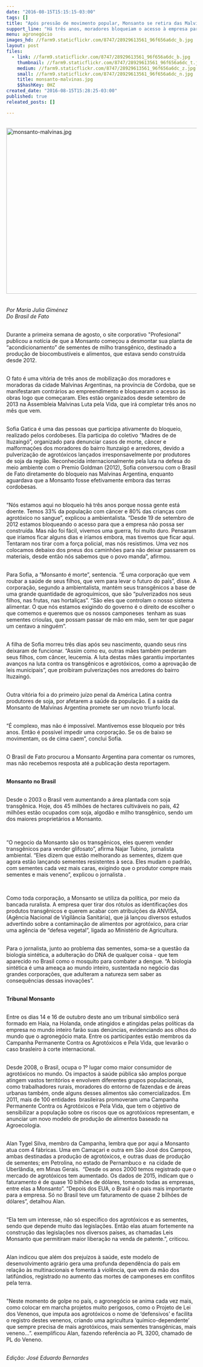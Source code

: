 ```yaml
---
date: "2016-08-15T15:15:15-03:00"
tags: []
title: "Após pressão de movimento popular, Monsanto se retira das Malvinas Argentinas"
support_line: "Há três anos, moradores bloqueiam o acesso à empresa para impedir a abertura de uma fábrica de sementes transgênicas"
menu: agronegócio
images_hd: //farm9.staticflickr.com/8747/28929613561_96f656a6dc_b.jpg
layout: post
files:
  - link: //farm9.staticflickr.com/8747/28929613561_96f656a6dc_b.jpg
    thumbnail: //farm9.staticflickr.com/8747/28929613561_96f656a6dc_t.jpg
    medium: //farm9.staticflickr.com/8747/28929613561_96f656a6dc_z.jpg
    small: //farm9.staticflickr.com/8747/28929613561_96f656a6dc_n.jpg
    title: monsanto-malvinas.jpg
    $$hashKey: 0HZ
created_date: "2016-08-15T15:28:25-03:00"
published: true
releated_posts: []

---
```

<p><br />
<img alt="monsanto-malvinas.jpg" height="438" src="//farm9.staticflickr.com/8747/28929613561_96f656a6dc_b.jpg" width="700" /><br />
<br />
<br />
<em>Por Mar&iacute;a Julia Gim&eacute;nez<br />
Do Brasil de Fato</em></p>

<p><br />
Durante a primeira semana de agosto, o site corporativo &quot;Profesional&quot; publicou a not&iacute;cia de que a Monsanto come&ccedil;ou a desmontar sua planta de &ldquo;acondicionamento&rdquo; de sementes de milho transg&ecirc;nico, destinado a produ&ccedil;&atilde;o de biocombust&iacute;veis e alimentos, que estava sendo constru&iacute;da desde 2012.</p>

<p><br />
O fato &eacute; uma vit&oacute;ria de tr&ecirc;s anos de mobiliza&ccedil;&atilde;o dos moradores e moradoras da cidade Malvinas Argentinas, na prov&iacute;ncia de C&oacute;rdoba, que se manifestaram contr&aacute;rios ao empreendimento e bloquearam o acesso &agrave;s obras logo que come&ccedil;aram. Eles est&atilde;o organizados desde setembro de 2013 na Assembleia Malvinas Luta pela Vida, que ir&aacute; completar tr&ecirc;s anos no m&ecirc;s que vem.</p>

<p><br />
Sofia Gatica &eacute; uma das pessoas que participa ativamente do bloqueio, realizado pelos cordobeses. Ela participa do coletivo &ldquo;Madres de de Ituzaing&oacute;&rdquo;, organizado para denunciar casos de morte, c&acirc;ncer e malforma&ccedil;&otilde;es dos moradores do bairro Itunzaig&oacute; e arredores, devido a pulveriza&ccedil;&atilde;o de agrot&oacute;xicos lan&ccedil;ados irresponsavelmente por produtores de soja da regi&atilde;o. Reconhecida internacionalmente pela luta na defesa do meio ambiente com o Premio Goldman (2012), Sofia conversou com o Brasil de Fato diretamente do bloqueio nas Malvinas Argentina, enquanto aguardava que a Monsanto fosse efetivamente embora das terras cordobesas.</p>

<p><br />
&ldquo;N&oacute;s estamos aqui no bloqueio h&aacute; tr&ecirc;s anos porque nossa gente est&aacute; doente. Temos 33% da popula&ccedil;&atilde;o com c&acirc;ncer e 80% das crian&ccedil;as com agrot&oacute;xico no sangue&rdquo;, explicou a ambientalista. &ldquo;Desde 19 de setembro de 2012 estamos bloqueando o acesso para que a empresa n&atilde;o possa ser constru&iacute;da. Mas n&atilde;o foi f&aacute;cil, vivemos uma guerra, foi muito duro. Pensaram que ir&iacute;amos ficar alguns dias e ir&iacute;amos embora, mas tivemos que ficar aqui. Tentaram nos tirar com a for&ccedil;a policial, mas n&oacute;s resistimos. Uma vez nos colocamos debaixo dos pneus dos caminh&otilde;es para n&atilde;o deixar passarem os materiais, desde ent&atilde;o n&oacute;s sabemos que o povo manda&rdquo;, afirmou.</p>

<p><br />
Para Sofia, a &ldquo;Monsanto &eacute; morte&rdquo;, sentencia. &ldquo;&Eacute; uma corpora&ccedil;&atilde;o que vem roubar a sa&uacute;de de seus filhos, que vem para levar o futuro do pa&iacute;s&rdquo;, disse. A corpora&ccedil;&atilde;o, segundo a ambientalista, mant&eacute;m seus transg&ecirc;nicos a base de uma grande quantidade de agroqu&iacute;micos, que s&atilde;o &ldquo;pulverizados nos seus filhos, nas frutas, nas hortali&ccedil;as&rdquo;. &ldquo;S&atilde;o eles que controlam o nosso sistema alimentar. O que n&oacute;s estamos exigindo do governo &eacute; o direito de escolher o que comemos e queremos que os nossos camponeses&nbsp; tenham as suas sementes crioulas, que possam passar de m&atilde;o em m&atilde;o, sem ter que pagar um centavo a ningu&eacute;m&rdquo;.</p>

<p><br />
A filha de Sofia morreu tr&ecirc;s dias ap&oacute;s seu nascimento, quando seus rins deixaram de funcionar. &ldquo;Assim como eu, outras m&atilde;es tamb&eacute;m perderam seus filhos, com c&acirc;ncer, leucemia. A luta destas m&atilde;es garantiu importantes avan&ccedil;os na luta contra os transg&ecirc;nicos e agrot&oacute;xicos, como a aprova&ccedil;&atilde;o de leis municipais&rdquo;, que proibiram pulveriza&ccedil;&otilde;es nos arredores do bairro Ituzaing&oacute;.</p>

<p><br />
Outra vit&oacute;ria foi a do primeiro ju&iacute;zo penal da Am&eacute;rica Latina contra produtores de soja, por afetarem a sa&uacute;de da popula&ccedil;&atilde;o. E a sa&iacute;da da Monsanto de Malvinas Argentina promete ser um novo triunfo local.</p>

<p><br />
&ldquo;&Eacute; complexo, mas n&atilde;o &eacute; imposs&iacute;vel. Mantivemos esse bloqueio por tr&ecirc;s anos. Ent&atilde;o &eacute; poss&iacute;vel impedir uma corpora&ccedil;&atilde;o. Se os de baixo se movimentam, os de cima caem&rdquo;, conclui Sofia.</p>

<p><br />
O Brasil de Fato procurou a Monsanto Argentina para comentar os rumores, mas n&atilde;o recebemos resposta at&eacute; a publica&ccedil;&atilde;o desta reportagem.</p>

<p><br />
<strong>Monsanto no Brasil</strong></p>

<p><br />
Desde o 2003 o Brasil vem aumentando a &aacute;rea plantada com soja transg&ecirc;nica. Hoje, dos 45 milh&otilde;es de hectares cultiv&aacute;veis no pa&iacute;s, 42 milh&otilde;es est&atilde;o ocupados com soja, algod&atilde;o e milho transg&ecirc;nico, sendo um dos maiores propriet&aacute;rios a Monsanto.</p>

<p>&nbsp;</p>

<p>&ldquo;O negocio da Monsanto s&atilde;o os transg&ecirc;nicos, eles querem vender transg&ecirc;nicos para vender glifosato&rdquo;, afirma Najar Tubino,&nbsp; jornalista ambiental. &ldquo;Eles dizem que est&atilde;o melhorando as sementes, dizem que agora est&atilde;o lan&ccedil;ando sementes resistentes &agrave; seca. Eles mudam o padr&atilde;o, com sementes cada vez mais caras, exigindo que o produtor compre mais sementes e mais veneno&rdquo;, explicou o jornalista .</p>

<p>&nbsp;</p>

<p>Como toda corpora&ccedil;&atilde;o, a Monsanto se utiliza da pol&iacute;tica, por meio da bancada ruralista. A empresa quer tirar dos r&oacute;tulos as identifica&ccedil;&otilde;es dos produtos transg&ecirc;nicos e querem acabar com atribui&ccedil;&otilde;es da ANVISA, (Ag&ecirc;ncia Nacional de Vigil&acirc;ncia Sanit&aacute;ria), que j&aacute; lan&ccedil;ou diversos estudos advertindo sobre a contamina&ccedil;&atilde;o de alimentos por agrot&oacute;xico, para criar uma ag&ecirc;ncia de &ldquo;defesa vegetal&rdquo;, ligada ao Minist&eacute;rio de Agricultura.</p>

<p><br />
Para o jornalista, junto ao problema das sementes, soma-se a quest&atilde;o da biologia sint&eacute;tica, a adultera&ccedil;&atilde;o do DNA de qualquer coisa - que tem aparecido no Brasil como o mosquito para combater a dengue. &ldquo;A biologia sint&eacute;tica &eacute; uma amea&ccedil;a ao mundo inteiro, sustentada no neg&oacute;cio das grandes corpora&ccedil;&otilde;es, que adulteram a natureza sem saber as consequ&ecirc;ncias dessas inova&ccedil;&otilde;es&rdquo;.</p>

<p><br />
<strong>Tribunal Monsanto</strong></p>

<p><br />
Entre os dias 14 e 16 de outubro deste ano um tribunal simb&oacute;lico ser&aacute; formado em Haia, na Holanda, onde atingidos e atingidas pelas pol&iacute;ticas da empresa no mundo inteiro far&atilde;o suas den&uacute;ncias, evidenciando aos olhos do mundo que o agroneg&oacute;cio mata. Entre os participantes est&atilde;o membros da Campanha Permanente Contra os Agrot&oacute;xicos e Pela Vida, que levar&atilde;o o caso brasleiro &agrave; corte internacional.</p>

<p><br />
Desde 2008, o Brasil, ocupa o 1&ordm; lugar como maior consumidor de agrot&oacute;xicos no mundo. Os impactos &agrave; sa&uacute;de p&uacute;blica s&atilde;o amplos porque atingem vastos territ&oacute;rios e envolvem diferentes grupos populacionais, como trabalhadores rurais, moradores do entorno de fazendas e de &aacute;reas urbanas tamb&eacute;m, onde alguns desses alimentos s&atilde;o comercializados. Em 2011, mais de 100 entidades&nbsp; brasileiras promoveram uma Campanha Permanente Contra os Agrot&oacute;xicos e Pela Vida, que tem o objetivo de sensibilizar a popula&ccedil;&atilde;o sobre os riscos que os agrot&oacute;xicos representam, e anunciar um novo modelo de produ&ccedil;&atilde;o de alimentos baseado na Agroecologia.</p>

<p><br />
Alan Tygel Silva, membro da Campanha, lembra que por aqui a Monsanto atua com 4 f&aacute;bricas. Uma em Cama&ccedil;ari e outra em S&atilde;o Jos&eacute; dos Campos, ambas destinadas a produ&ccedil;&atilde;o de agrot&oacute;xicos, e outras duas de produ&ccedil;&atilde;o de sementes; em Petrolina, no estado de Pernambuco e&nbsp; na cidade de Uberl&acirc;ndia, em Minas Gerais.&nbsp; &ldquo;Desde os anos 2000 temos registrado que o mercado de agrot&oacute;xicos tem aumentado. Os dados de 2015, indicam que o faturamento &eacute; de quase 10 bilh&otilde;es de d&oacute;lares, tomando todas as empresas, entre elas a Monsanto&rdquo;. &ldquo;Depois dos EUA, o Brasil &eacute; o pais mais importante para a empresa. S&oacute; no Brasil teve um faturamento de quase 2 bilh&otilde;es de d&oacute;lares&rdquo;, detalhou Alan.</p>

<p><br />
&ldquo;Ela tem um interesse, n&atilde;o s&oacute; especifico dos agrot&oacute;xicos e as sementes, sendo que depende muito das legisla&ccedil;&otilde;es. Ent&atilde;o elas atuam fortemente na constru&ccedil;&atilde;o das legisla&ccedil;&otilde;es nos diversos pa&iacute;ses, as chamadas Leis Monsanto que permitiram maior libera&ccedil;&atilde;o na venda de patente.&rdquo;, criticou.</p>

<p><br />
Alan indicou que al&eacute;m dos preju&iacute;zos &agrave; sa&uacute;de, este modelo de desenvolvimento agr&aacute;rio gera uma profunda depend&ecirc;ncia do pa&iacute;s em rela&ccedil;&atilde;o &agrave;s multinacionais e fomenta &agrave; viol&ecirc;ncia, que vem da m&atilde;o dos latif&uacute;ndios, registrado no aumento das mortes de camponeses em conflitos pela terra.</p>

<p><br />
&quot;Neste momento de golpe no pa&iacute;s, o agroneg&oacute;cio se anima cada vez mais, como colocar em marcha projetos muito perigosos, como o Projeto de Lei dos Venenos, que imputa aos agrot&oacute;xicos o nome de &lsquo;defensivos&rsquo; e facilita o registro destes venenos, criando uma agricultura &lsquo;qu&iacute;mico-dependente&rsquo; que sempre precisa de mais agrot&oacute;xicos, mais sementes transg&ecirc;nicas, mais veneno&hellip;&rdquo;. exemplificou Alan, fazendo refer&ecirc;ncia ao PL 3200, chamado de PL do Veneno.</p>

<p><br />
<em>Edi&ccedil;&atilde;o: Jos&eacute; Eduardo Bernardes</em></p>
